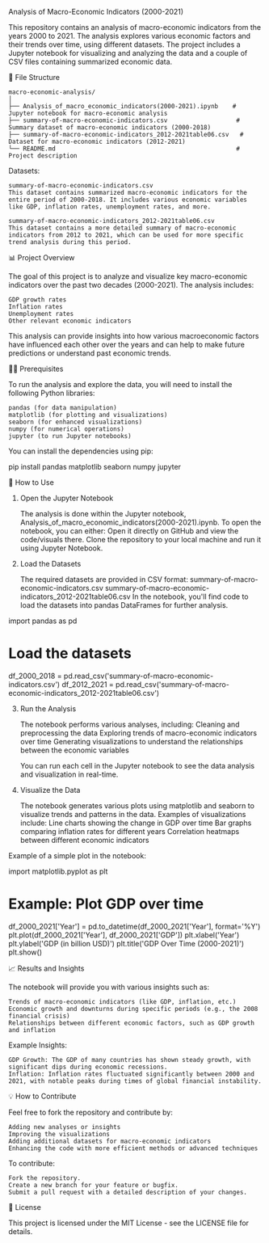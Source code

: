 Analysis of Macro-Economic Indicators (2000-2021)

This repository contains an analysis of macro-economic indicators from the years 2000 to 2021. 
The analysis explores various economic factors and their trends over time, using different datasets. 
The project includes a Jupyter notebook for visualizing and analyzing the data and a couple of CSV files containing summarized economic data.

📂 File Structure

    macro-economic-analysis/
    │
    ├── Analysis_of_macro_economic_indicators(2000-2021).ipynb    # Jupyter notebook for macro-economic analysis
    ├── summary-of-macro-economic-indicators.csv                   # Summary dataset of macro-economic indicators (2000-2018)
    ├── summary-of-macro-economic-indicators_2012-2021table06.csv   # Dataset for macro-economic indicators (2012-2021)
    └── README.md                                                  # Project description

Datasets:

    summary-of-macro-economic-indicators.csv
    This dataset contains summarized macro-economic indicators for the entire period of 2000-2018. It includes various economic variables like GDP, inflation rates, unemployment rates, and more.

    summary-of-macro-economic-indicators_2012-2021table06.csv
    This dataset contains a more detailed summary of macro-economic indicators from 2012 to 2021, which can be used for more specific trend analysis during this period.

📊 Project Overview

The goal of this project is to analyze and visualize key macro-economic indicators over the past two decades (2000-2021). The analysis includes:

    GDP growth rates
    Inflation rates
    Unemployment rates
    Other relevant economic indicators

This analysis can provide insights into how various macroeconomic factors have influenced each other over the years and can help to make future predictions or understand past economic trends.

🧑‍💻 Prerequisites

To run the analysis and explore the data, you will need to install the following Python libraries:

    pandas (for data manipulation)
    matplotlib (for plotting and visualizations)
    seaborn (for enhanced visualizations)
    numpy (for numerical operations)
    jupyter (to run Jupyter notebooks)

You can install the dependencies using pip:

pip install pandas matplotlib seaborn numpy jupyter

🚀 How to Use
1. Open the Jupyter Notebook

    The analysis is done within the Jupyter notebook, Analysis_of_macro_economic_indicators(2000-2021).ipynb.
    To open the notebook, you can either:
        Open it directly on GitHub and view the code/visuals there.
        Clone the repository to your local machine and run it using Jupyter Notebook.

2. Load the Datasets

    The required datasets are provided in CSV format:
        summary-of-macro-economic-indicators.csv
        summary-of-macro-economic-indicators_2012-2021table06.csv
    In the notebook, you'll find code to load the datasets into pandas DataFrames for further analysis.

import pandas as pd

# Load the datasets
df_2000_2018 = pd.read_csv('summary-of-macro-economic-indicators.csv')
df_2012_2021 = pd.read_csv('summary-of-macro-economic-indicators_2012-2021table06.csv')

3. Run the Analysis

    The notebook performs various analyses, including:
        Cleaning and preprocessing the data
        Exploring trends of macro-economic indicators over time
        Generating visualizations to understand the relationships between the economic variables

    You can run each cell in the Jupyter notebook to see the data analysis and visualization in real-time.

4. Visualize the Data

    The notebook generates various plots using matplotlib and seaborn to visualize trends and patterns in the data. Examples of visualizations include:
        Line charts showing the change in GDP over time
        Bar graphs comparing inflation rates for different years
        Correlation heatmaps between different economic indicators

Example of a simple plot in the notebook:

import matplotlib.pyplot as plt

# Example: Plot GDP over time
df_2000_2021['Year'] = pd.to_datetime(df_2000_2021['Year'], format='%Y')
plt.plot(df_2000_2021['Year'], df_2000_2021['GDP'])
plt.xlabel('Year')
plt.ylabel('GDP (in billion USD)')
plt.title('GDP Over Time (2000-2021)')
plt.show()

📈 Results and Insights

The notebook will provide you with various insights such as:

    Trends of macro-economic indicators (like GDP, inflation, etc.)
    Economic growth and downturns during specific periods (e.g., the 2008 financial crisis)
    Relationships between different economic factors, such as GDP growth and inflation

Example Insights:

    GDP Growth: The GDP of many countries has shown steady growth, with significant dips during economic recessions.
    Inflation: Inflation rates fluctuated significantly between 2000 and 2021, with notable peaks during times of global financial instability.

💡 How to Contribute

Feel free to fork the repository and contribute by:

    Adding new analyses or insights
    Improving the visualizations
    Adding additional datasets for macro-economic indicators
    Enhancing the code with more efficient methods or advanced techniques

To contribute:

    Fork the repository.
    Create a new branch for your feature or bugfix.
    Submit a pull request with a detailed description of your changes.

📄 License

This project is licensed under the MIT License - see the LICENSE file for details.
